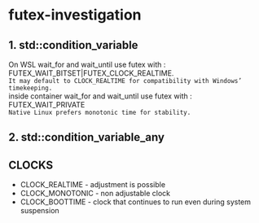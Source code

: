 # futex-investigation

## 1. std::condition_variable
On WSL wait_for and wait_until use futex with : FUTEX_WAIT_BITSET|FUTEX_CLOCK_REALTIME.  
`It may default to CLOCK_REALTIME for compatibility with Windows’ timekeeping.`  
inside container wait_for and wait_until use futex with : FUTEX_WAIT_PRIVATE  
`Native Linux prefers monotonic time for stability.`

## 2. std::condition_variable_any

## CLOCKS

* CLOCK_REALTIME - adjustment is possible
* CLOCK_MONOTONIC - non adjustable clock
* CLOCK_BOOTTIME - clock that continues to run even during system suspension